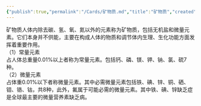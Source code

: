 ```yaml
---
{"publish":true,"permalink":"/Cards/矿物质.md","title":"矿物质","created":"2023-02-28","modified":"2023-03-14","published":"2025-07-12T18:51:23.909+08:00","cssclasses":""}
---
```



矿物质人体内除去碳、氢、氧、氮以外的元素称为矿物质，包括无机盐和微量元素。它们本身并不供能，主要在构成人体的物质和调节体内生理、生化功能方面发挥着重要作用。  
（1）常量元素  
占人体总重量0.01%以上者称为常量元素。包括钙、磷、镁、钾、钠、氯、硫7种。  
（2）微量元素  
占体重0.01%以下者称微量元素。其中必需微量元素包括铁、碘、锌、铜、硒、钼、铬、钴，共8种，此外，氟属于可能必需的微量元素。其中铁、碘、锌缺乏症是全球最主要的微量营养素缺乏病。
